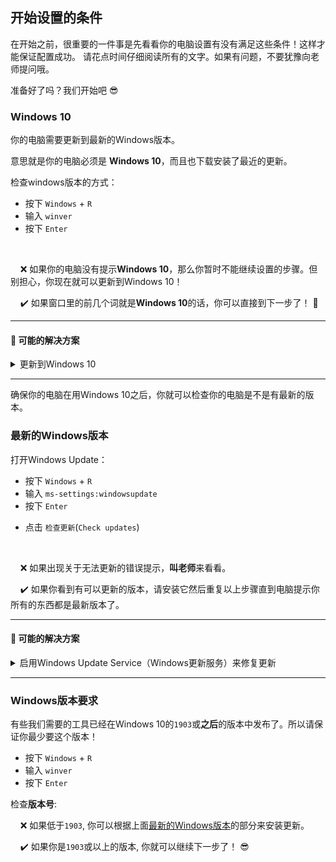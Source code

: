 ## 开始设置的条件

在开始之前，很重要的一件事是先看看你的电脑设置有没有满足这些条件！这样才能保证配置成功。
请花点时间仔细阅读所有的文字。如果有问题，不要犹豫向老师提问哦。

准备好了吗？我们开始吧 :sunglasses:

### Windows 10

你的电脑需要更新到最新的Windows版本。

意思就是你的电脑必须是 **Windows 10**，而且也下载安装了最近的更新。

检查windows版本的方式：


- 按下 `Windows` + `R`
- 输入  `winver`
- 按下 `Enter`

&nbsp;

&nbsp;&nbsp;&nbsp; :x: 如果你的电脑没有提示**Windows 10**，那么你暂时不能继续设置的步骤。但别担心，你现在就可以更新到Windows 10！

&nbsp;&nbsp;&nbsp; :heavy_check_mark: 如果窗口里的前几个词就是**Windows 10**的话，你可以直接到下一步了！ :muscle:


---

#### :wrench: 可能的解决方案

<details>
  <summary>更新到Windows 10</summary>

  &nbsp;
  - 从[Microsoft](https://www.microsoft.com/software-download/windows10ISO)下载Windows 10
  - 下载后就可以安装它。应该会花掉差不多1小时的时间，这取决于你的电脑。
</details>

---


确保你的电脑在用Windows 10之后，你就可以检查你的电脑是不是有最新的版本。

### 最新的Windows版本

打开Windows Update：


- 按下 `Windows` + `R`
- 输入  `ms-settings:windowsupdate`
- 按下 `Enter`
>
>
- 点击 `检查更新`(`Check updates`)

&nbsp;

&nbsp;&nbsp;&nbsp; :x: 如果出现关于无法更新的错误提示，**叫老师**来看看。

&nbsp;&nbsp;&nbsp; :heavy_check_mark: 如果你看到有可以更新的版本，请安装它然后重复以上步骤直到电脑提示你所有的东西都是最新版本了。


---

#### :wrench: 可能的解决方案

<details>
  <summary>启用Windows Update Service（Windows更新服务）来修复更新</summary>

  &nbsp;


  有些软件可能会禁用我们想用的更新服务。所以更新的时候你的电脑就会报错。可以这样修复它！


  - 按下 `Windows` + `R`
  - 输入  `services.msc`
  - 按下 `Enter`
  >
  >
  （如果你的电脑系统语言是中文，你可以找到下面英文按键的对应中文按键。如果找不到，可以问问老师！）
  - 双击 `Windows Update Service`
  - 把它从 `Startup` 改成 `Automatic`
  - 点击 `Start`
  - 点击 `Ok`

  现在，我们再来试试更新吧！
</details>

---

### Windows版本要求

有些我们需要的工具已经在Windows 10的`1903`或**之后**的版本中发布了。所以请保证你最少要这个版本！


- 按下 `Windows` + `R`
- 输入  `winver`
- 按下 `Enter`


检查**版本号**:


&nbsp;&nbsp;&nbsp; :x: 如果低于`1903`, 你可以根据上面[最新的Windows版本](#Latest-version-of-Windows)的部分来安装更新。

&nbsp;&nbsp;&nbsp; :heavy_check_mark: 如果你是`1903`或以上的版本, 你就可以继续下一步了！ :sunglasses:
